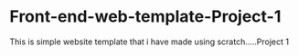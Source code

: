 # Front-end-web-template-Project-1
This is simple website template that i have made using scratch.....Project 1
